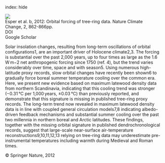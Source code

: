 index: hide

<div class="Citation">
    <div class="Citation-thumb CitationThumb-linked"  data-href="https://doi.org/10.1038/nclimate1589">
      <img src="https://static.claimspace.cloud/climate-study-static/refs/thumbs/5/Esper_et_al_2012b-thumb.png" />
    </div>

  <div class="Citation-body">
    <div class="Citation-text">Esper et al. b, 2012: Orbital forcing of tree-ring data. <span class="Article-journal">Nature Climate Change, </span><span class="Article-volume">2, </span>862-866pp.</div>
    <div class="Citation-links">
      <div class="CitationLink" data-href="https://doi.org/10.1038/nclimate1589">
        <div class="CitationLink-icon CitationLink-Doi"></div>
        <div class="CitationLink-text">DOI</div>
      </div>
      <div class="CitationLink" data-href="https://scholar.google.com/scholar?q=10.1038/nclimate1589">
        <div class="CitationLink-icon CitationLink-Scholar"></div>
        <div class="CitationLink-text">Google Scholar</div>
      </div>
    </div>
  </div>
</div>

Solar insolation changes, resulting from long-term oscillations of orbital configurations1, are an important driver of Holocene climate2,3. The forcing is substantial over the past 2,000 years, up to four times as large as the 1.6 W m−2 net anthropogenic forcing since 1750 (ref. 4), but the trend varies considerably over time, space and with season5. Using numerous high-latitude proxy records, slow orbital changes have recently been shown6 to gradually force boreal summer temperature cooling over the common era. Here, we present new evidence based on maximum latewood density data from northern Scandinavia, indicating that this cooling trend was stronger (−0.31 °C per 1,000 years, ±0.03 °C) than previously reported, and demonstrate that this signature is missing in published tree-ring proxy records. The long-term trend now revealed in maximum latewood density data is in line with coupled general circulation models7,8 indicating albedo-driven feedback mechanisms and substantial summer cooling over the past two millennia in northern boreal and Arctic latitudes. These findings, together with the missing orbital signature in published dendrochronological records, suggest that large-scale near-surface air-temperature reconstructions9,10,11,12,13 relying on tree-ring data may underestimate pre-instrumental temperatures including warmth during Medieval and Roman times.

<div class="Citation-copy">
&copy; Springer Nature, 2012
</div>